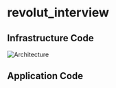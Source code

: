 # revolut_interview

## Infrastructure Code
<img src="/images/arch1.png" alt="Architecture" title="Architecture">

## Application Code
